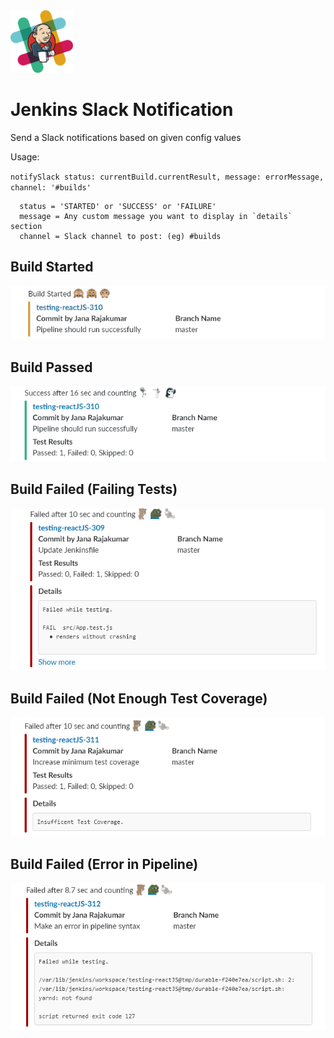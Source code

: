 <img src="media/logo.png" alt="logo" width="100px"/>

# Jenkins Slack Notification
Send a Slack notifications based on given config values

Usage:

`notifySlack status: currentBuild.currentResult, message: errorMessage, channel: '#builds'`
```
  status = 'STARTED' or 'SUCCESS' or 'FAILURE'
  message = Any custom message you want to display in `details` section
  channel = Slack channel to post: (eg) #builds
```

## Build Started
![build-started](media/01.gif)

## Build Passed
![build-pass](media/02.gif)

## Build Failed (Failing Tests)
![build-fail-tests](media/05.gif)

## Build Failed (Not Enough Test Coverage)
![build-fail-tests](media/03.gif)

## Build Failed (Error in Pipeline)
![build-fail-tests](media/04.gif)